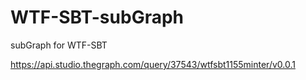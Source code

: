 # WTF-SBT-subGraph
subGraph for WTF-SBT 

https://api.studio.thegraph.com/query/37543/wtfsbt1155minter/v0.0.1